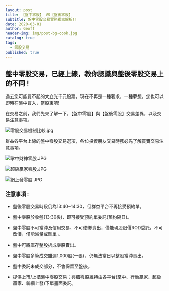 ```yaml
---
layout: post
title: 【盤中零股】 VS【盤後零股】
subtitle: 盤中零股交易實務獨家解析!!
date: 2020-03-01
author: Geoff
header-img: img/post-bg-cook.jpg
catalog: true
tags:
  - 零股交易
published: true
---
```




## 盤中零股交易，已經上線，教你認識與盤後零股交易上的不同 !

過去您可能買不起的大立光千元股票，現在不再是一種奢求，一種夢想，您也可以即時在盤中買入，當股東唷!

在交易之前，我們先來了解一下，【盤中零股】與【盤後零股】交易差異，以及交易注意事項。

![零股交易機制比較.jpg]({{site.baseurl}}/media/零股交易機制比較.jpg)


群益各平台上線的盤中零股交易選項，各位投資朋友交易時務必先了解買賣交易注意事項。

![掌中財神零股.JPG]({{site.baseurl}}/media/掌中財神零股.JPG)

![超級贏家零股.JPG]({{site.baseurl}}/media/超級贏家零股.JPG)

![網上發零股.JPG]({{site.baseurl}}/media/網上發零股.JPG)





### 注意事項 :

- 盤後零股交易時段仍為13:40~14:30，但群益平台不再接受預約單。

- 盤中零股於收盤(13:30後)，即可接受預約單委託(預約隔日)。

- 盤中零股不可當沖及信用交易、不可借券賣出，僅能現股限價ROD委託，不可改價，僅能減量或刪單 。

- 盤中可將庫存整股拆成零股賣出。

- 盤中零股多筆成交雖達1,000股(一張)，仍無法當日以整股當沖賣出。

- 盤中委託未成交部分，不會保留至盤後。

- 提供上巿/上櫃盤中零股交易；興櫃零股維持由各平台(掌中、行動贏家、超級贏家、新網上發)下單畫面委託。
